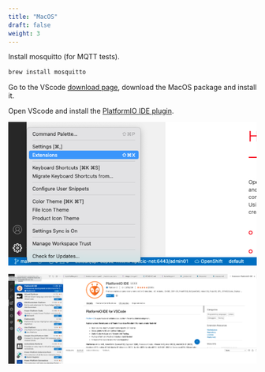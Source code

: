 ```yaml
---
title: "MacOS"
draft: false
weight: 3
---
```


Install mosquitto (for MQTT tests).

```sh
brew install mosquitto
```

Go to the VScode [download page](https://code.visualstudio.com/download), download the MacOS package and install it.

Open VScode and install the [PlatformIO IDE plugin](https://docs.platformio.org/en/latest/integration/ide/).

![Install1](/images/install_platformio_1.png)

![Install2](/images/install_platformio_2.png)